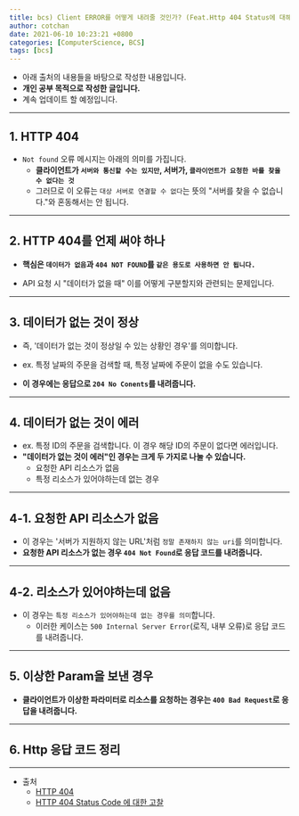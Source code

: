 ```yaml
---
title: bcs) Client ERROR를 어떻게 내려줄 것인가? (Feat.Http 404 Status에 대해)
author: cotchan 
date: 2021-06-10 10:23:21 +0800 
categories: [ComputerScience, BCS]
tags: [bcs]
---
```


+ 아래 출처의 내용들을 바탕으로 작성한 내용입니다.    
+ **개인 공부 목적으로 작성한 글입니다.**
+ 계속 업데이트 할 예정입니다.

---

## 1. HTTP 404

+ `Not found` 오류 메시지는 아래의 의미를 가집니다.
  + **클라이언트가 `서버와 통신할 수는 있지만`, 서버가, `클라이언트가 요청한 바를 찾을 수 없다는 것`**
  + 그러므로 이 오류는 `대상 서버로 연결할 수 없다`는 뜻의 "서버를 찾을 수 없습니다."와 혼동해서는 안 됩니다.

---

## 2. HTTP 404를 언제 써야 하나

+ **핵심은 `데이터가 없음`과 `404 NOT FOUND`를 `같은 용도로 사용하면 안 됩니다.`**

+ API 요청 시 "데이터가 없을 때" 이를 어떻게 구분할지와 관련되는 문제입니다.

---

## 3. 데이터가 없는 것이 정상

+ 즉, '데이터가 없는 것이 정상일 수 있는 상황인 경우'를 의미합니다.
+ ex. 특정 날짜의 주문을 검색할 때, 특정 날짜에 주문이 없을 수도 있습니다.

+ **이 경우에는 응답으로 `204 No Conents`를 내려줍니다.**

---

## 4. 데이터가 없는 것이 에러

+ ex. 특정 ID의 주문을 검색합니다. 이 경우 해당 ID의 주문이 없다면 에러입니다.
+ **"데이터가 없는 것이 에러"인 경우는 크게 두 가지로 나눌 수 있습니다.**
  + 요청한 API 리소스가 없음
  + 특정 리소스가 있어야하는데 없는 경우

---

## 4-1. 요청한 API 리소스가 없음

+ 이 경우는 '서버가 지원하지 않는 URL'처럼 `정말 존재하지 않는 uri`를 의미합니다. 
+ **요청한 API 리소스가 없는 경우 `404 Not Found`로 응답 코드를 내려줍니다.**

---

## 4-2. 리소스가 있어야하는데 없음

+ 이 경우는 `특정 리소스가 있어야하는데 없는 경우를 의미`합니다.
  + 이러한 케이스는 `500 Internal Server Error`(로직, 내부 오류)로 응답 코드를 내려줍니다.

---

## 5. 이상한 Param을 보낸 경우

+ **클라이언트가 이상한 파라미터로 리소스를 요청하는 경우는 `400 Bad Request`로 응답을 내려줍니다.**

---

## 6. Http 응답 코드 정리



---
+ 출처
    + [HTTP 404](https://ko.wikipedia.org/wiki/HTTP_404)
    + [HTTP 404 Status Code 에 대한 고찰](https://luckyyowu.tistory.com/377)
